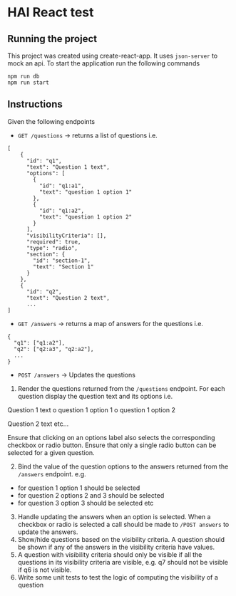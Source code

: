 # HAI React test

## Running the project

This project was created using create-react-app. It uses `json-server` to mock an api. To start the application run the following commands

```
npm run db
npm run start
```

## Instructions

Given the following endpoints

- `GET /questions` -> returns a list of questions i.e.

```
[
    {
      "id": "q1",
      "text": "Question 1 text",
      "options": [
        {
          "id": "q1:a1",
          "text": "question 1 option 1"
        },
        {
          "id": "q1:a2",
          "text": "question 1 option 2"
        }
      ],
      "visibilityCriteria": [],
      "required": true,
      "type": "radio",
      "section": {
        "id": "section-1",
        "text": "Section 1"
      }
    },
    {
      "id": "q2",
      "text": "Question 2 text",
      ...
]
```

- `GET /answers` -> returns a map of answers for the questions i.e.

```
{
  "q1": ["q1:a2"],
  "q2": ["q2:a3", "q2:a2"],
  ...
}
```

- `POST /answers` -> Updates the questions

1. Render the questions returned from the `/questions` endpoint. For each question display the question text and its options i.e.

Question 1 text
o question 1 option 1
o question 1 option 2

Question 2 text
etc...

Ensure that clicking on an options label also selects the corresponding checkbox or radio button. Ensure that only a single radio button can be selected for a given question.

2. Bind the value of the question options to the answers returned from the `/answers` endpoint. e.g.

- for question 1 option 1 should be selected
- for question 2 options 2 and 3 should be selected
- for question 3 option 3 should be selected
  etc

3. Handle updating the answers when an option is selected. When a checkbox or radio is selected a call should be made to `/POST answers` to update the answers.
4. Show/hide questions based on the visibility criteria. A question should be shown if any of the answers in the visibility criteria have values.
5. A question with visibility criteria should only be visible if all the questions in its visibility criteria are visible, e.g. q7 should not be visible if q6 is not visible.
6. Write some unit tests to test the logic of computing the visibility of a question
